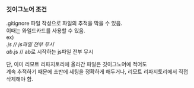 ### 깃이그노어 조건

.gitignore 파일 작성으로 파일의 추적을 막을 수 있음.  
이때는 와일드카드를 사용할 수 있음.  
ex)  
_.js // js파일 전부 무시  
ab_.js // ab로 시작하는 js파일 전부 무시

단, 이미 리모트 리파지토리에 올라간 파일은 깃이그노어에 적어도  
계속 추적하기 때문에 초반에 세팅을 정확하게 해두거나, 리모트 리파지토리에서 직접  
삭제해야 함.
